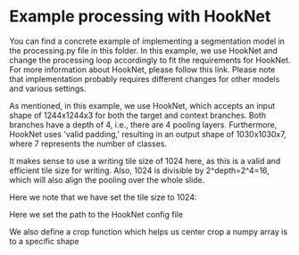 # Example processing with HookNet

You can find a concrete example of implementing a segmentation model in the processing.py file in this folder.
In this example, we use HookNet and change the processing loop accordingly to fit the requirements for HookNet. For more information about HookNet, please follow this link. Please note that implementation probably requires different changes for other models and various settings. 

As mentioned, in this example, we use HookNet, which accepts an input shape of 1244x1244x3 for both the target and context branches. Both branches have a depth of 4, i.e., there are 4 pooling layers. Furthermore, HookNet uses 'valid padding,' resulting in an output shape of 1030x1030x7, where 7 represents the number of classes.

It makes sense to use a writing tile size of 1024 here, as this is a valid and efficient tile size for writing. Also, 1024 is divisible by 2^depth=2^4=16, which will also align the pooling over the whole slide.

Here we note that we have set the tile size to 1024:



Here we set the path to the HookNet config file


We also define a crop function which helps us center crop a numpy array is to a specific shape


